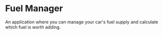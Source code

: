 # Fuel Manager

An application where you can manage your car's fuel supply and calculate which fuel is worth adding.
